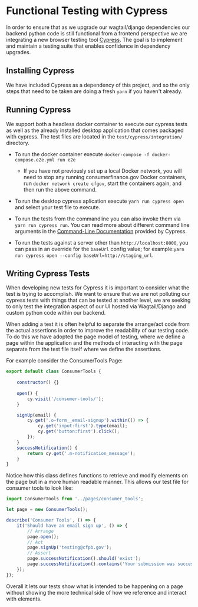 # Functional Testing with Cypress

In order to ensure that as we upgrade our wagtail/django dependencies our backend python code is still functional from a frontend perspective we are integrating a new browser testing tool [Cypress](https://www.cypress.io). The goal is to implement and maintain a testing suite that enables confidence in dependency upgrades. 

## Installing Cypress

We have included Cypress as a dependency of this project, and so the only steps that need to be taken are doing a fresh `yarn` if you haven't already.

## Running Cypress

We support both a headless docker container to execute our cypress tests as well as the already installed desktop application that comes packaged with cypress. The test files are located in the `test/cypress/integration/` directory.

* To run the docker container execute `docker-compose -f docker-compose.e2e.yml run e2e`
  - If you have not previously set up a local Docker network, you will need to stop any running consumerfinance.gov Docker containers, run `docker network create cfgov`, start the containers again, and then run the above command.

* To run the desktop cypress aplication execute `yarn run cypress open` and select your test file to execute.

* To run the tests from the commandline you can also invoke them via `yarn run cypress run`. You can read more about different command line arguments in the [Command-Line Documentation](https://docs.cypress.io/guides/guides/command-line.html#Options) provided by Cypress.

* To run the tests against a server other than `http://localhost:8000`, you can pass in an override for the `baseUrl` config value; for example:`yarn run cypress open --config baseUrl=http://staging_url`.

## Writing Cypress Tests

When developing new tests for Cypress it is important to consider what the test is trying to accomplish. We want to ensure that we are not polluting our cypress tests with things that can be tested at another level, we are seeking to only test the integration aspect of our UI hosted via Wagtail/Django and custom python code within our backend.

When adding a test it is often helpful to separate the arrange/act code from the actual assertions in order to improve the readability of our testing code. To do this we have adopted the page model of testing, where we define a page within the application and the methods of interacting with the page separate from the test file itself where we define the assertions. 

For example consider the ConsumerTools Page:

```javascript
export default class ConsumerTools {
    
    constructor() {}
    
    open() {
        cy.visit('/consumer-tools/');
    }

    signUp(email) {
        cy.get('.o-form__email-signup').within(() => {
            cy.get('input:first').type(email);
            cy.get('button:first').click();
        });
    }
    successNotification() {
        return cy.get('.m-notification_message');
    }
}
```

Notice how this class defines functions to retrieve and modify elements on the page but in a more human readable manner. This allows our test file for consumer tools to look like:

```javascript
import ConsumerTools from '../pages/consumer_tools';

let page = new ConsumerTools();

describe('Consumer Tools', () => {
    it('Should have an email sign up', () => {
        // Arrange
        page.open();
        // Act
        page.signUp('testing@cfpb.gov');
        // Assert
        page.successNotification().should('exist');
        page.successNotification().contains('Your submission was successfully received.')
    });
});
```

Overall it lets our tests show what is intended to be happening on a page without showing the more technical side of how we reference and interact with elements.
